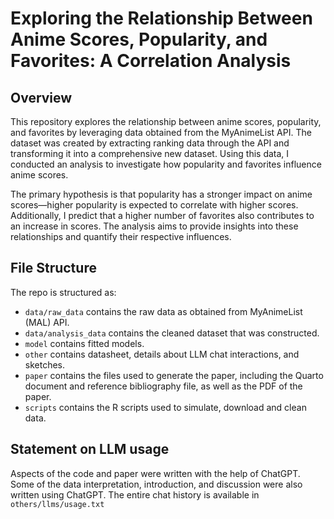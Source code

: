 # Exploring the Relationship Between Anime Scores, Popularity, and Favorites: A Correlation Analysis

## Overview

This repository explores the relationship between anime scores, popularity, and favorites by leveraging data obtained from the MyAnimeList API. The dataset was created by extracting ranking data through the API and transforming it into a comprehensive new dataset. Using this data, I conducted an analysis to investigate how popularity and favorites influence anime scores.

The primary hypothesis is that popularity has a stronger impact on anime scores—higher popularity is expected to correlate with higher scores. Additionally, I predict that a higher number of favorites also contributes to an increase in scores. The analysis aims to provide insights into these relationships and quantify their respective influences.


## File Structure

The repo is structured as:

-   `data/raw_data` contains the raw data as obtained from MyAnimeList (MAL) API.
-   `data/analysis_data` contains the cleaned dataset that was constructed.
-   `model` contains fitted models. 
-   `other` contains datasheet, details about LLM chat interactions, and sketches.
-   `paper` contains the files used to generate the paper, including the Quarto document and reference bibliography file, as well as the PDF of the paper. 
-   `scripts` contains the R scripts used to simulate, download and clean data.


## Statement on LLM usage

Aspects of the code and paper were written with the help of ChatGPT. Some of the data interpretation, introduction, and discussion were also written using ChatGPT. The entire chat history is available in `others/llms/usage.txt`
